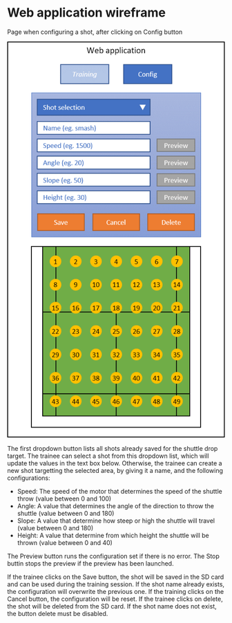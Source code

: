 # Web application wireframe
Page when configuring a shot, after clicking on Config button

![Wireframe of shot configuration page](../img/wireframe-shot-configuration.png)

The first dropdown button lists all shots already saved for the shuttle drop target.
The trainee can select a shot from this dropdown list, which will update the values in the text box below.
Otherwise, the trainee can create a new shot targetting the selected area, by giving it a name, and the following configurations:
- Speed: The speed of the motor that determines the speed of the shuttle throw (value between 0 and 100)
- Angle: A value that determines the angle of the direction to throw the shuttle (value between 0 and 180)
- Slope: A value that determine how steep or high the shuttle will travel (value between 0 and 180)
- Height: A value that determine from which height the shuttle will be thrown (value between 0 and 40)

The Preview button runs the configuration set if there is no error.
The Stop buttin stops the preview if the preview has been launched.

If the trainee clicks on the Save button, the shot will be saved in the SD card and can be used during the training session.
If the shot name already exists, the configuration will overwrite the previous one.
If the training clicks on the Cancel button, the configuration will be reset.
If the trainee clicks on delete, the shot will be deleted from the SD card.
If the shot name does not exist, the button delete must be disabled.
